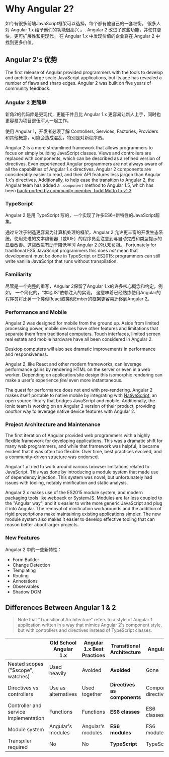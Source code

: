 # **Why Angular 2?**

如今有很多前端JavaScript框架可以选择，每个都有他自己的一套权衡。 很多人对 Angular 1.x 给予他们的功能很高兴 。. Angular 2  改进了这些功能，并使其更快，更可扩展性和更现代。  在 Angular 1.x 中发现价值的企业将在 Angular 2 中找到更多价值。

## **Angular 2's 优势**

The first release of Angular provided programmers with the tools to develop and architect large scale JavaScript applications, but its age has revealed a number of flaws and sharp edges. Angular 2 was built on five years of community feedback.

### **Angular 2 更简单**

新角2的代码库是更现代，更能干并且比 Angular 1.x 更容易让新人上手，同时也更容易为项目退伍军人一起工作。

使用 Angular 1，开发者必须了解 Controllers, Services, Factories, Providers 和其他概念，可能会造成混乱，特别是对新程序员。

Angular 2 is a more streamlined framework that allows programmers to focus on simply building JavaScript classes. Views and controllers are replaced with components, which can be described as a refined version of directives. Even experienced Angular programmers are not always aware of all the capabilities of Angular 1.x directives. Angular 2 components are considerably easier to read, and their API features less jargon than Angular 1.x's directives. Additionally, to help ease the transition to Angular 2, the Angular team has added a `.component` method to Angular 1.5, which has been [back-ported by community member Todd Motto to v1.3](https://toddmotto.com/angular-component-method-back-ported-to-1.3/).

### **TypeScript**

Angular 2 是用 TypeScript 写的，一个实现了许多ES6+新特性的JavaScript超集。 

通过专注于制造更容易为计算机处理的框架，Angular 2 允许更丰富的开发生态系统。使用先进的文本编辑器（或IDE）的程序员会注意到与自动完成和类型提示的显着改善。这些改进有助于降低学习 Angular 2 的认知负担。 Fortunately for traditional ES5 JavaScript programmers this does _not_ mean that development must be done in TypeScript or ES2015: programmers can still write vanilla JavaScript that runs without transpilation.

### **Familiarity**

尽管是一个完整的重写，Angular 2保留了Angular 1.x的许多核心概念和约定，例如。 一个简化的，“本地JS”依赖注入的实现。 这意味着已经熟练使用Angular的程序员将比另一个类似React或类似Ember的框架更容易迁移到Angular 2。


### **Performance and Mobile**

Angular 2 was designed for mobile from the ground up. Aside from limited processing power, mobile devices have other features and limitations that separate them from traditional computers. Touch interfaces, limited screen real estate and mobile hardware have all been considered in Angular 2.

Desktop computers will also see dramatic improvements in performance and responsiveness.

Angular 2, like React and other modern frameworks, can leverage performance gains by rendering HTML on the server or even in a web worker. Depending on application\/site design this isomorphic rendering can make a user's experience _feel_ even more instantaneous.

The quest for performance does not end with pre-rendering. Angular 2 makes itself portable to native mobile by integrating with [NativeScript](https://www.nativescript.org/), an open source library that bridges JavaScript and mobile. Additionally, the Ionic team is working on an Angular 2 version of their product, providing _another_ way to leverage native device features with Angular 2.

### **Project Architecture and Maintenance**

The first iteration of Angular provided web programmers with a highly flexible framework for developing applications. This was a dramatic shift for many web programmers, and while that framework was helpful, it became evident that it was often too flexible. Over time, best practices evolved, and a community-driven structure was endorsed.

Angular 1.x tried to work around various browser limitations related to JavaScript. This was done by introducing a module system that made use of dependency injection. This system was novel, but unfortunately had issues with tooling, notably minification and static analysis.

Angular 2.x makes use of the ES2015 module system, and modern packaging tools like webpack or SystemJS. Modules are far less coupled to the "Angular way", and it's easier to write more generic JavaScript and plug it into Angular. The removal of minification workarounds and the addition of rigid prescriptions make maintaining existing applications simpler. The new module system also makes it easier to develop effective tooling that can reason better about larger projects.

### **New Features**

Angular 2 中的一些新特性：

* Form Builder
* Change Detection
* Templating
* Routing
* Annotations
* Observables
* Shadow DOM

## **Differences Between Angular 1 & 2**

> Note that "Transitional Architecture" refers to a style of Angular 1 application written in a way that mimics Angular 2's component style, but with controllers and directives instead of TypeScript classes.

|  |Old School Angular 1.x  |  Angular 1.x Best Practices|Transitional Architecture  | Angular 2 |
| --- | --- | --- | --- | --- |
| Nested scopes \("$scope", watches\) | Used heavily | Avoided | **Avoided** | Gone |
| Directives vs controllers | Use as alternatives | Used together | **Directives as components** | Component directives |
| Controller and service implementation | Functions | Functions | **ES6 classes** | ES6 classes |
| Module system | Angular's modules | Angular's modules | **ES6 modules** | ES6 modules |
| Transpiler required | No | No | **TypeScript** | TypeScript |

